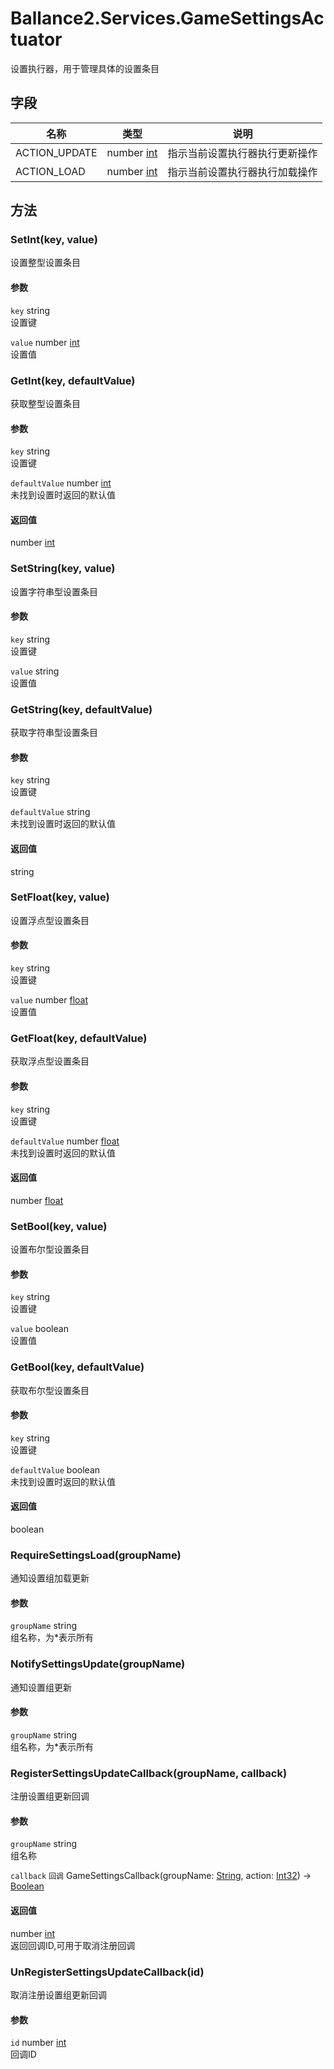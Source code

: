 ﻿# Ballance2.Services.GameSettingsActuator 
设置执行器，用于管理具体的设置条目

## 字段

|名称|类型|说明|
|---|---|---|
|ACTION_UPDATE|number [int](../types.md)|指示当前设置执行器执行更新操作|
|ACTION_LOAD|number [int](../types.md)|指示当前设置执行器执行加载操作|

## 方法



### SetInt(key, value)

设置整型设置条目


#### 参数


`key` string <br/>设置键

`value` number [int](../types.md)<br/>设置值




### GetInt(key, defaultValue)

获取整型设置条目


#### 参数


`key` string <br/>设置键

`defaultValue` number [int](../types.md)<br/>未找到设置时返回的默认值



#### 返回值

number [int](../types.md)<br/>


### SetString(key, value)

设置字符串型设置条目


#### 参数


`key` string <br/>设置键

`value` string <br/>设置值




### GetString(key, defaultValue)

获取字符串型设置条目


#### 参数


`key` string <br/>设置键

`defaultValue` string <br/>未找到设置时返回的默认值



#### 返回值

string <br/>


### SetFloat(key, value)

设置浮点型设置条目


#### 参数


`key` string <br/>设置键

`value` number [float](../types.md)<br/>设置值




### GetFloat(key, defaultValue)

获取浮点型设置条目


#### 参数


`key` string <br/>设置键

`defaultValue` number [float](../types.md)<br/>未找到设置时返回的默认值



#### 返回值

number [float](../types.md)<br/>


### SetBool(key, value)

设置布尔型设置条目


#### 参数


`key` string <br/>设置键

`value` boolean <br/>设置值




### GetBool(key, defaultValue)

获取布尔型设置条目


#### 参数


`key` string <br/>设置键

`defaultValue` boolean <br/>未找到设置时返回的默认值



#### 返回值

boolean <br/>


### RequireSettingsLoad(groupName)

通知设置组加载更新


#### 参数


`groupName` string <br/>组名称，为*表示所有




### NotifySettingsUpdate(groupName)

通知设置组更新


#### 参数


`groupName` string <br/>组名称，为*表示所有




### RegisterSettingsUpdateCallback(groupName, callback)

注册设置组更新回调


#### 参数


`groupName` string <br/>组名称

`callback` `回调` GameSettingsCallback(groupName: [String](https://docs.microsoft.com/zh-cn/dotnet/api/System.String), action: [Int32](https://docs.microsoft.com/zh-cn/dotnet/api/System.Int32)) -> [Boolean](https://docs.microsoft.com/zh-cn/dotnet/api/System.Boolean) <br/>



#### 返回值

number [int](../types.md)<br/>返回回调ID,可用于取消注册回调


### UnRegisterSettingsUpdateCallback(id)

取消注册设置组更新回调


#### 参数


`id` number [int](../types.md)<br/>回调ID


